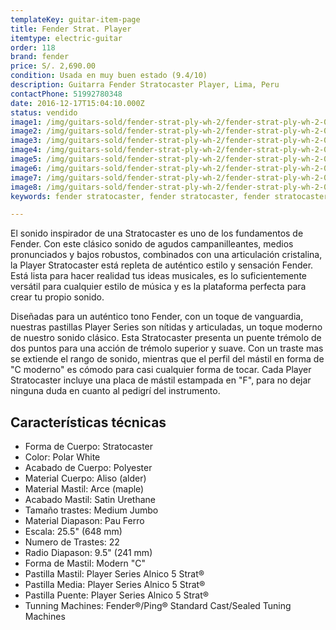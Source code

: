 ```yaml
---
templateKey: guitar-item-page
title: Fender Strat. Player
itemtype: electric-guitar
order: 118
brand: fender
price: S/. 2,690.00
condition: Usada en muy buen estado (9.4/10)
description: Guitarra Fender Stratocaster Player, Lima, Peru
contactPhone: 51992780348
date: 2016-12-17T15:04:10.000Z
status: vendido
image1: /img/guitars-sold/fender-strat-ply-wh-2/fender-strat-ply-wh-2-01-sold.jpg
image2: /img/guitars-sold/fender-strat-ply-wh-2/fender-strat-ply-wh-2-02-sold.jpg
image3: /img/guitars-sold/fender-strat-ply-wh-2/fender-strat-ply-wh-2-03-sold.jpg
image4: /img/guitars-sold/fender-strat-ply-wh-2/fender-strat-ply-wh-2-04-sold.jpg
image5: /img/guitars-sold/fender-strat-ply-wh-2/fender-strat-ply-wh-2-05-sold.jpg
image6: /img/guitars-sold/fender-strat-ply-wh-2/fender-strat-ply-wh-2-06-sold.jpg
image7: /img/guitars-sold/fender-strat-ply-wh-2/fender-strat-ply-wh-2-07-sold.jpg
image8: /img/guitars-sold/fender-strat-ply-wh-2/fender-strat-ply-wh-2-08-sold.jpg
keywords: fender stratocaster, fender stratocaster, fender stratocaster player

---
```

El sonido inspirador de una Stratocaster es uno de los fundamentos de Fender. Con este clásico sonido de agudos campanilleantes, medios pronunciados y bajos robustos, combinados con una articulación cristalina, la Player Stratocaster está repleta de auténtico estilo y sensación Fender. Está lista para hacer realidad tus ideas musicales, es lo suficientemente versátil para cualquier estilo de música y es la plataforma perfecta para crear tu propio sonido.

Diseñadas para un auténtico tono Fender, con un toque de vanguardia, nuestras pastillas Player Series son nítidas y articuladas, un toque moderno de nuestro sonido clásico. Esta Stratocaster presenta un puente trémolo de dos puntos para una acción de trémolo superior y suave. Con un traste mas se extiende el rango de sonido, mientras que el perfil del mástil en forma de "C moderno" es cómodo para casi cualquier forma de tocar. Cada Player Stratocaster incluye una placa de mástil estampada en "F", para no dejar ninguna duda en cuanto al pedigrí del instrumento.

## Características técnicas

* Forma de Cuerpo: Stratocaster
* Color: Polar White
* Acabado de Cuerpo: Polyester
* Material Cuerpo: Aliso (alder)
* Material Mastil: Arce (maple)
* Acabado Mastil: Satin Urethane
* Tamaño trastes: Medium Jumbo
* Material Diapason: Pau Ferro
* Escala: 25.5" (648 mm)
* Numero de Trastes: 22
* Radio Diapason: 9.5" (241 mm)
* Forma de Mastil: Modern "C"
* Pastilla Mastil: Player Series Alnico 5 Strat®
* Pastilla Media: Player Series Alnico 5 Strat®
* Pastilla Puente: Player Series Alnico 5 Strat®
* Tunning Machines: Fender®/Ping® Standard Cast/Sealed Tuning Machines